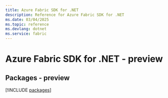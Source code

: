 ```yaml
---
title: Azure Fabric SDK for .NET
description: Reference for Azure Fabric SDK for .NET
ms.date: 03/04/2025
ms.topic: reference
ms.devlang: dotnet
ms.service: fabric
---
```

# Azure Fabric SDK for .NET - preview
## Packages - preview
[!INCLUDE [packages](fabric-index.md)]